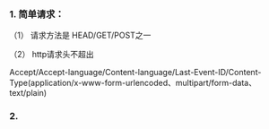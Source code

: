 ### 1. 简单请求：

（1） 请求方法是 HEAD/GET/POST之一

（2） http请求头不超出 

Accept/Accept-language/Content-language/Last-Event-ID/Content-Type(application/x-www-form-urlencoded、multipart/form-data、text/plain)

### 2. 